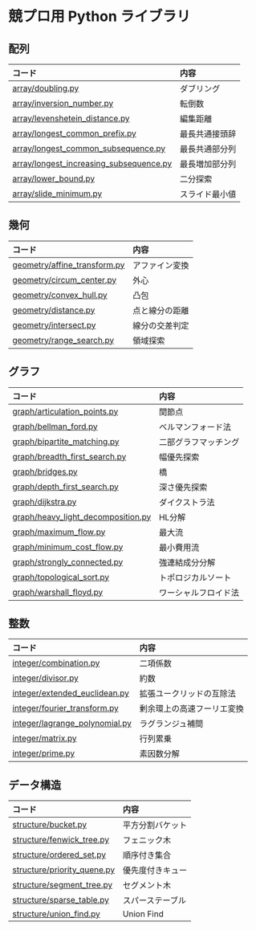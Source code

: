 # 競プロ用 Python ライブラリ

## 配列

| コード | 内容 |
| :- | :- |
| [array/doubling.py](array/doubling.py) | ダブリング |
| [array/inversion_number.py](array/inversion_number.py) | 転倒数 |
| [array/levenshetein_distance.py](array/levenshetein_distance.py) | 編集距離 |
| [array/longest_common_prefix.py](array/longest_common_prefix.py) | 最長共通接頭辞 |
| [array/longest_common_subsequence.py](array/longest_common_subsequence.py) | 最長共通部分列 |
| [array/longest_increasing_subsequence.py](array/longest_increasing_subsequence.py) | 最長増加部分列 |
| [array/lower_bound.py](array/lower_bound.py) | 二分探索 |
| [array/slide_minimum.py](array/slide_minimum.py) | スライド最小値 |

## 幾何

| コード | 内容 |
| :- | :- |
| [geometry/affine_transform.py](geometry/affine_transform.py) | アファイン変換 |
| [geometry/circum_center.py](geometry/circum_center.py) | 外心 |
| [geometry/convex_hull.py](geometry/convex_hull.py) | 凸包 |
| [geometry/distance.py](geometry/distance.py) | 点と線分の距離 |
| [geometry/intersect.py](geometry/intersect.py) | 線分の交差判定 |
| [geometry/range_search.py](geometry/range_search.py) | 領域探索 |

## グラフ

| コード | 内容 |
| :- | :- |
| [graph/articulation_points.py](graph/articulation_points.py) | 関節点 |
| [graph/bellman_ford.py](graph/bellman_ford.py) | ベルマンフォード法 |
| [graph/bipartite_matching.py](graph/bipartite_matching.py) | 二部グラフマッチング |
| [graph/breadth_first_search.py](graph/breadth_first_search.py) | 幅優先探索 |
| [graph/bridges.py](graph/bridges.py) | 橋 |
| [graph/depth_first_search.py](graph/depth_first_search.py) | 深さ優先探索 |
| [graph/dijkstra.py](graph/dijkstra.py) | ダイクストラ法 |
| [graph/heavy_light_decomposition.py](graph/heavy_light_decomposition.py) | HL分解 |
| [graph/maximum_flow.py](graph/maximum_flow.py) | 最大流 |
| [graph/minimum_cost_flow.py](graph/minimum_cost_flow.py) | 最小費用流 |
| [graph/strongly_connected.py](graph/strongly_connected.py) | 強連結成分分解 |
| [graph/topological_sort.py](graph/topological_sort.py) | トポロジカルソート |
| [graph/warshall_floyd.py](graph/warshall_floyd.py) | ワーシャルフロイド法 |

## 整数

| コード | 内容 |
| :- | :- |
| [integer/combination.py](integer/combination.py)| 二項係数 |
| [integer/divisor.py](integer/divisor.py)| 約数 |
| [integer/extended_euclidean.py](integer/extended_euclidean.py)| 拡張ユークリッドの互除法 |
| [integer/fourier_transform.py](integer/fourier_transform.py) | 剰余環上の高速フーリエ変換 |
| [integer/lagrange_polynomial.py](integer/lagrange_polynomial.py) | ラグランジュ補間 |
| [integer/matrix.py](integer/matrix.py) | 行列累乗 |
| [integer/prime.py](integer/prime.py) | 素因数分解 |

## データ構造

| コード | 内容 |
| :- | :- |
| [structure/bucket.py](structure/bucket.py) | 平方分割バケット |
| [structure/fenwick_tree.py](structure/fenwick_tree.py) | フェニック木 |
| [structure/ordered_set.py](structure/ordered_set.py) | 順序付き集合 |
| [structure/priority_quene.py](structure/priority_quene.py) | 優先度付きキュー |
| [structure/segment_tree.py](structure/segment_tree.py) | セグメント木 |
| [structure/sparse_table.py](structure/sparse_table.py) | スパーステーブル |
| [structure/union_find.py](structure/union_find.py) | Union Find |
